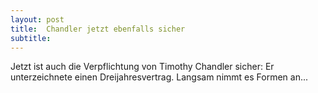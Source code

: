 ```yaml
---
layout: post
title:  Chandler jetzt ebenfalls sicher
subtitle:  
---
```


Jetzt ist auch die Verpflichtung von Timothy Chandler sicher: Er unterzeichnete einen Dreijahresvertrag. Langsam nimmt es Formen an...


